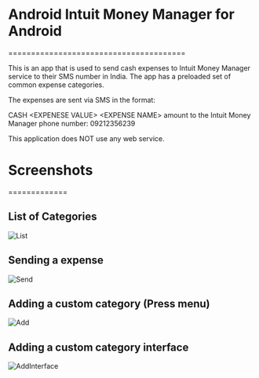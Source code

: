 # Android Intuit Money Manager for Android
=======================================

This is an app that is used to send cash expenses to Intuit Money Manager service to their SMS number in India. The app has a preloaded set of common expense categories. 

The expenses are sent via SMS in the format:

CASH &lt;EXPENESE VALUE&gt; &lt;EXPENSE NAME&gt; amount to the Intuit Money Manager phone number: 09212356239

This application does NOT use any web service. 

# Screenshots 
=============


## List of Categories

![List](https://github.com/rajasekharan/Android-Intuit-Money-Manager-Expenses-Sender-For-Android/raw/master/images/1.png)


## Sending a expense

![Send](https://github.com/rajasekharan/Android-Intuit-Money-Manager-Expenses-Sender-For-Android/raw/master/images/2.png)

## Adding a custom category (Press menu)

![Add](https://github.com/rajasekharan/Android-Intuit-Money-Manager-Expenses-Sender-For-Android/raw/master/images/3.png)

## Adding a custom category interface

![AddInterface](https://github.com/rajasekharan/Android-Intuit-Money-Manager-Expenses-Sender-For-Android/raw/master/images/4.png)
